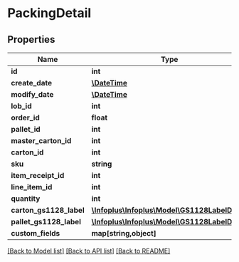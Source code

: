 # PackingDetail

## Properties
Name | Type | Description | Notes
------------ | ------------- | ------------- | -------------
**id** | **int** |  | [optional] 
**create_date** | [**\DateTime**](\DateTime.md) |  | [optional] 
**modify_date** | [**\DateTime**](\DateTime.md) |  | [optional] 
**lob_id** | **int** |  | [optional] 
**order_id** | **float** |  | [optional] 
**pallet_id** | **int** |  | [optional] 
**master_carton_id** | **int** |  | [optional] 
**carton_id** | **int** |  | [optional] 
**sku** | **string** |  | [optional] 
**item_receipt_id** | **int** |  | [optional] 
**line_item_id** | **int** |  | [optional] 
**quantity** | **int** |  | [optional] 
**carton_gs1128_label** | [**\Infoplus\Infoplus\Model\GS1128LabelDTO[]**](GS1128LabelDTO.md) |  | [optional] 
**pallet_gs1128_label** | [**\Infoplus\Infoplus\Model\GS1128LabelDTO[]**](GS1128LabelDTO.md) |  | [optional] 
**custom_fields** | **map[string,object]** |  | [optional] 

[[Back to Model list]](../README.md#documentation-for-models) [[Back to API list]](../README.md#documentation-for-api-endpoints) [[Back to README]](../README.md)


